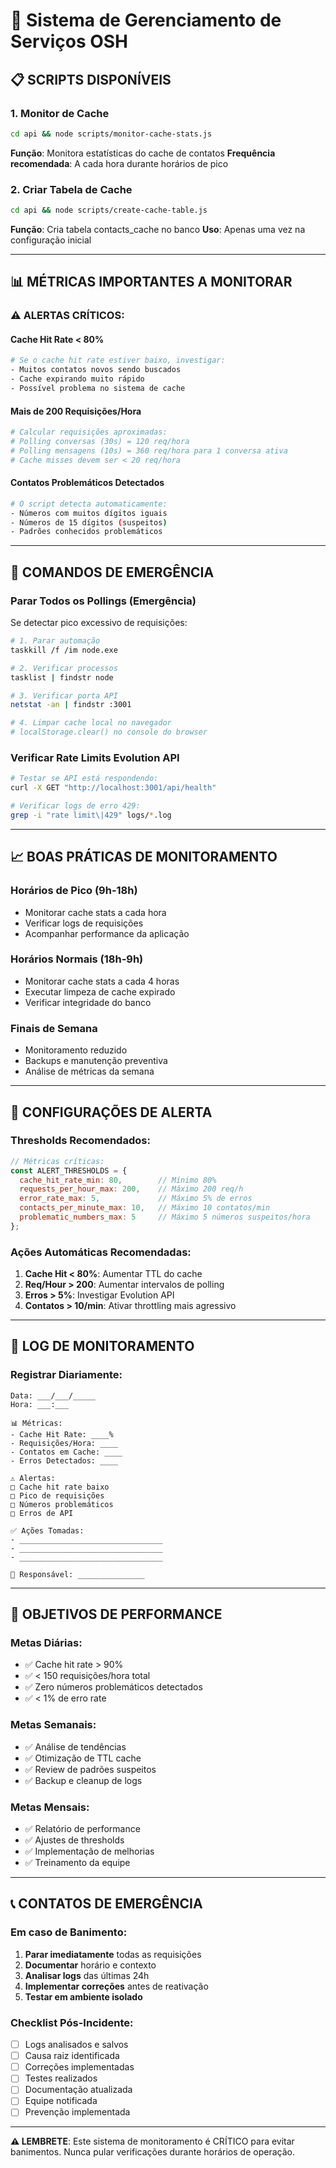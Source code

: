 # 🚀 Sistema de Gerenciamento de Serviços OSH

## 📋 SCRIPTS DISPONÍVEIS

### **1. Monitor de Cache**
```bash
cd api && node scripts/monitor-cache-stats.js
```
**Função**: Monitora estatísticas do cache de contatos
**Frequência recomendada**: A cada hora durante horários de pico

### **2. Criar Tabela de Cache**
```bash
cd api && node scripts/create-cache-table.js
```
**Função**: Cria tabela contacts_cache no banco
**Uso**: Apenas uma vez na configuração inicial

---

## 📊 MÉTRICAS IMPORTANTES A MONITORAR

### **⚠️ ALERTAS CRÍTICOS:**

#### **Cache Hit Rate < 80%**
```bash
# Se o cache hit rate estiver baixo, investigar:
- Muitos contatos novos sendo buscados
- Cache expirando muito rápido
- Possível problema no sistema de cache
```

#### **Mais de 200 Requisições/Hora**
```bash
# Calcular requisições aproximadas:
# Polling conversas (30s) = 120 req/hora
# Polling mensagens (10s) = 360 req/hora para 1 conversa ativa
# Cache misses devem ser < 20 req/hora
```

#### **Contatos Problemáticos Detectados**
```bash
# O script detecta automaticamente:
- Números com muitos dígitos iguais
- Números de 15 dígitos (suspeitos)
- Padrões conhecidos problemáticos
```

---

## 🚨 COMANDOS DE EMERGÊNCIA

### **Parar Todos os Pollings (Emergência)**
Se detectar pico excessivo de requisições:

```bash
# 1. Parar automação
taskkill /f /im node.exe

# 2. Verificar processos
tasklist | findstr node

# 3. Verificar porta API
netstat -an | findstr :3001

# 4. Limpar cache local no navegador
# localStorage.clear() no console do browser
```

### **Verificar Rate Limits Evolution API**
```bash
# Testar se API está respondendo:
curl -X GET "http://localhost:3001/api/health"

# Verificar logs de erro 429:
grep -i "rate limit\|429" logs/*.log
```

---

## 📈 BOAS PRÁTICAS DE MONITORAMENTO

### **Horários de Pico (9h-18h)**
- Monitorar cache stats a cada hora
- Verificar logs de requisições
- Acompanhar performance da aplicação

### **Horários Normais (18h-9h)**
- Monitorar cache stats a cada 4 horas
- Executar limpeza de cache expirado
- Verificar integridade do banco

### **Finais de Semana**
- Monitoramento reduzido
- Backups e manutenção preventiva
- Análise de métricas da semana

---

## 🔧 CONFIGURAÇÕES DE ALERTA

### **Thresholds Recomendados:**

```javascript
// Métricas críticas:
const ALERT_THRESHOLDS = {
  cache_hit_rate_min: 80,        // Mínimo 80%
  requests_per_hour_max: 200,    // Máximo 200 req/h
  error_rate_max: 5,             // Máximo 5% de erros
  contacts_per_minute_max: 10,   // Máximo 10 contatos/min
  problematic_numbers_max: 5     // Máximo 5 números suspeitos/hora
};
```

### **Ações Automáticas Recomendadas:**

1. **Cache Hit < 80%**: Aumentar TTL do cache
2. **Req/Hour > 200**: Aumentar intervalos de polling
3. **Erros > 5%**: Investigar Evolution API
4. **Contatos > 10/min**: Ativar throttling mais agressivo

---

## 📝 LOG DE MONITORAMENTO

### **Registrar Diariamente:**
```
Data: ___/___/_____
Hora: ___:___

📊 Métricas:
- Cache Hit Rate: ____%
- Requisições/Hora: ____
- Contatos em Cache: ____
- Erros Detectados: ____

⚠️ Alertas:
□ Cache hit rate baixo
□ Pico de requisições
□ Números problemáticos
□ Erros de API

✅ Ações Tomadas:
- ________________________________
- ________________________________
- ________________________________

👤 Responsável: _______________
```

---

## 🎯 OBJETIVOS DE PERFORMANCE

### **Metas Diárias:**
- ✅ Cache hit rate > 90%
- ✅ < 150 requisições/hora total
- ✅ Zero números problemáticos detectados
- ✅ < 1% de erro rate

### **Metas Semanais:**
- ✅ Análise de tendências
- ✅ Otimização de TTL cache
- ✅ Review de padrões suspeitos
- ✅ Backup e cleanup de logs

### **Metas Mensais:**
- ✅ Relatório de performance
- ✅ Ajustes de thresholds
- ✅ Implementação de melhorias
- ✅ Treinamento da equipe

---

## 📞 CONTATOS DE EMERGÊNCIA

### **Em caso de Banimento:**
1. **Parar imediatamente** todas as requisições
2. **Documentar** horário e contexto
3. **Analisar logs** das últimas 24h
4. **Implementar correções** antes de reativação
5. **Testar em ambiente isolado**

### **Checklist Pós-Incidente:**
- [ ] Logs analisados e salvos
- [ ] Causa raiz identificada
- [ ] Correções implementadas
- [ ] Testes realizados
- [ ] Documentação atualizada
- [ ] Equipe notificada
- [ ] Prevenção implementada

---

**⚠️ LEMBRETE**: Este sistema de monitoramento é CRÍTICO para evitar banimentos. Nunca pular verificações durante horários de operação.